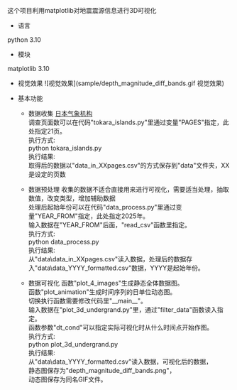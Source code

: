 这个项目利用matplotlib对地震震源信息进行3D可视化



* 语言

python 3.10



* 模块

matplotlib 3.10



* 视觉效果
![视觉效果](sample/depth_magnitude_diff_bands.gif 视觉效果)


* 基本功能
  * 数据收集
  [日本气象机构](https://earthquake.tenki.jp/bousai/earthquake/center/798/ "地震信息")  
  调查页面数可以在代码"tokara\_islands.py"里通过变量"PAGES"指定，此处指定21页。  
  执行方式:  
    python tokara\_islands.py  
  执行结果:  
    取得后的数据以"data\_in\_XXpages.csv"的方式保存到"data"文件夹，XX是设定的页数  

  * 数据预处理
  收集的数据不适合直接用来进行可视化，需要适当处理，抽取数值，改变类型，增加辅助数据  
  处理后起始年份可以在代码"data\_process.py"里通过变量"YEAR\_FROM"指定，此处指定2025年。  
  输入数据在"YEAR\_FROM"后面，"read\_csv"函数里指定。  
  执行方式:  
    python data\_process.py  
  执行结果:  
    从"data\\data\_in\_XXpages.csv"读入数据，处理后的数据存入"data\\data\_YYYY\_formatted.csv"数据，YYYY是起始年份。  

  * 数据可视化
  函数"plot\_4\_images"生成静态全体数据图。  
  函数"plot\_animation"生成时间序列的日单位动态图。  
  切换执行函数需要修改代码里"\_\_main\_\_"。  
  输入数据在"plot\_3d\_undergrand.py"里，通过"filter\_data"函数读入指定。  
  函数参数"dt\_cond"可以指定实际可视化时从什么时间点开始作图。  
  执行方式:  
    python plot\_3d\_undergrand.py  
  执行结果:  
    从"data\\data\_YYYY\_formatted.csv"读入数据，可视化后的数据，  
    静态图保存为"depth\_magnitude\_diff\_bands.png"，  
    动态图保存为同名GIF文件。  
